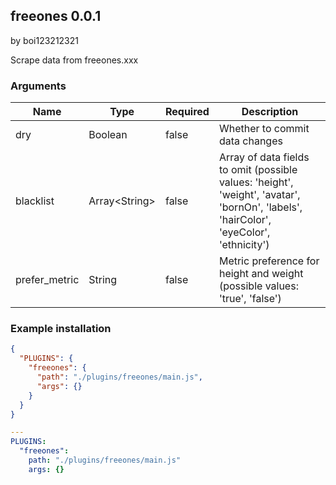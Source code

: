 ## freeones 0.0.1

by boi123212321

Scrape data from freeones.xxx
### Arguments

| Name          | Type          | Required | Description                                                                                                                            |
| ------------- | ------------- | -------- | -------------------------------------------------------------------------------------------------------------------------------------- |
| dry           | Boolean       | false    | Whether to commit data changes                                                                                                         |
| blacklist     | Array&lt;String&gt; | false    | Array of data fields to omit (possible values: &#x27;height&#x27;, &#x27;weight&#x27;, &#x27;avatar&#x27;, &#x27;bornOn&#x27;, &#x27;labels&#x27;, &#x27;hairColor&#x27;, &#x27;eyeColor&#x27;, &#x27;ethnicity&#x27;) |
| prefer_metric | String        | false    | Metric preference for height and weight (possible values: &#x27;true&#x27;, &#x27;false&#x27;)                                                             |
### Example installation

```json
{
  "PLUGINS": {
    "freeones": {
      "path": "./plugins/freeones/main.js",
      "args": {}
    }
  }
}
```

```yaml
---
PLUGINS:
  "freeones":
    path: "./plugins/freeones/main.js"
    args: {}
```
